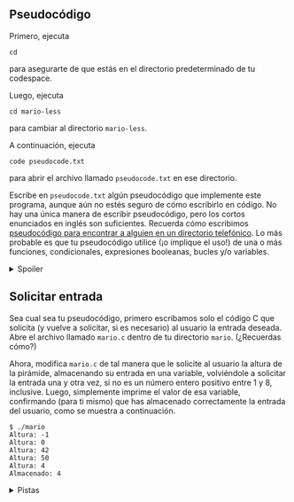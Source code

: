## Pseudocódigo

Primero, ejecuta

    cd

para asegurarte de que estás en el directorio predeterminado de tu codespace.

Luego, ejecuta

    cd mario-less

para cambiar al directorio `mario-less`.

A continuación, ejecuta

    code pseudocode.txt

para abrir el archivo llamado `pseudocode.txt` en ese directorio.

Escribe en `pseudocode.txt` algún pseudocódigo que implemente este programa, aunque aún no estés seguro de cómo escribirlo en código. No hay una única manera de escribir pseudocódigo, pero los cortos enunciados en inglés son suficientes. Recuerda cómo escribimos [pseudocódigo para encontrar a alguien en un directorio telefónico](https://docs.google.com/presentation/d/1X3AMSenwZGSE6WxGpzoALAfMg2hmh1LYIJp3N2a1EYI/edit#slide=id.g41907da2bc_0_265). Lo más probable es que tu pseudocódigo utilice (¡o implique el uso!) de una o más funciones, condicionales, expresiones booleanas, bucles y/o variables.

<details><summary>Spoiler</summary><p> ¡Hay más de una forma de hacerlo, así que aquí hay solo una! </p>

<ol>
  <li>Solicita al usuario la altura</li>
  <li>Si la altura es menor que 1 o mayor que 8 (o no es un número entero en absoluto), vuelve un paso</li>
  <li>Itera desde 1 hasta la altura:
    <ol>
      <li>En la iteración <em>i</em>, imprime <em>i</em> almohadillas y luego un salto de línea</li>
    </ol>
  </li>
</ol>

<p>Está bien editar el tuyo después de ver este pseudocódigo, pero ¡no simplemente copiar / pegar el nuestro en el tuyo!</p></details>

## Solicitar entrada

Sea cual sea tu pseudocódigo, primero escribamos solo el código C que solicita (y vuelve a solicitar, si es necesario) al usuario la entrada deseada. Abre el archivo llamado `mario.c` dentro de tu directorio `mario`. (¿Recuerdas cómo?)

Ahora, modifica `mario.c` de tal manera que le solicite al usuario la altura de la pirámide, almacenando su entrada en una variable, volviéndole a solicitar la entrada una y otra vez, si no es un número entero positivo entre 1 y 8, inclusive. Luego, simplemente imprime el valor de esa variable, confirmando (para ti mismo) que has almacenado correctamente la entrada del usuario, como se muestra a continuación.

    $ ./mario
    Altura: -1
    Altura: 0
    Altura: 42
    Altura: 50
    Altura: 4
    Almacenado: 4

<details><summary>Pistas</summary><ul>
  <li data-marker="*">Recuerda que puedes compilar tu programa con <code class="language-plaintext highlighter-rouge">make</code>.</li>
  <li data-marker="*">Recuerda que puedes imprimir un <code class="language-plaintext highlighter-rouge">int</code> con <code class="language-plaintext highlighter-rouge">printf</code> mediante <code class="language-plaintext highlighter-rouge">%i</code>.</li>
  <li data-marker="*">Recuerda que puedes obtener enteros del usuario con <code class="language-plaintext highlighter-rouge">get_int</code>.</li>
  <li data-marker="*">Recuerda que <code class="language-plaintext highlighter-rouge">get_int</code> está declarado en <code class="language-plaintext highlighter-rouge">cs50.h</code>.</li>
  <li data-marker="*">Recuerda que solicitamos un número entero positivo al usuario en la clase usando un bucle <code class="language-plaintext highlighter-rouge">do while</code> en <a href="https://cdn.cs50.net/2022/fall/lectures/1/src1/mario8.c?highlight"><code class="language-plaintext highlighter-rouge">mario.c</code></a>.</li>
</ul></details>
